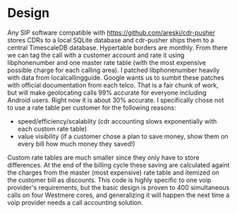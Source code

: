 # Design

Any SIP software compatible with https://github.com/areski/cdr-pusher stores CDRs to a local SQLite database and cdr-pusher ships them to a central TimescaleDB database. Hypertable borders are monthly. From there we can tag the call with a customer account and rate it using libphonenumber and one master rate table (with the most expensive possible charge for each calling area). I patched libphonenumber heavily with data from localcallingguide. Google wants us to sumbit these patches with official documentation from each telco. That is a fair chunk of work, but will make geolocating calls 99% accurate for everyone including Android users. Right now it is about 30% accurate. I specifically chose not to use a rate table per customer for the following reasons:

- speed/efficiency/scalablity (cdr accounting slows exponentially with each custom rate table)
- value visibility (if a customer chose a plan to save money, show them on every bill how much money they saved!)

Custom rate tables are much smaller since they only have to store differences. At the end of the billing cycle these saving are calculated againt the charges from the master (most expensive) rate table and itemized on the customer bill as discounts. This code is highly specific to one voip provider's requirements, but the basic design is proven to 400 simultaneous calls on four Westmere cores, and generalizing it will happen the next time a voip provider needs a call accounting solution.
